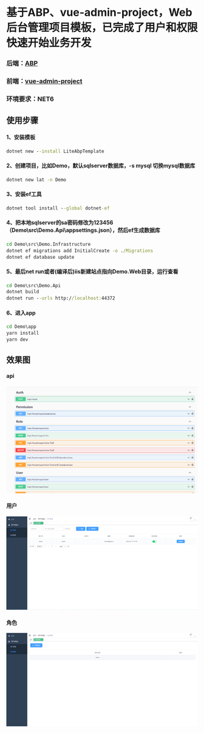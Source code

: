 # 基于ABP、vue-admin-project，Web后台管理项目模板，已完成了用户和权限快速开始业务开发
### 后端：[ABP](https://github.com/abpframework/abp) 
### 前端：[vue-admin-project](https://github.com/PanJiaChen/vue-admin-template)

### 环境要求：NET6

## 使用步骤
#### 1、安装模板
``` cmd
dotnet new --install LiteAbpTemplate
```

#### 2、创建项目，比如Demo，默认sqlserver数据库，-s mysql 切换mysql数据库
``` cmd
dotnet new lat -n Demo            
```

#### 3、安装ef工具
``` cmd
dotnet tool install --global dotnet-ef        
```

#### 4、把本地sqlserver的sa密码修改为123456（Demo\src\Demo.Api\appsettings.json），然后ef生成数据库
``` cmd
cd Demo\src\Demo.Infrastructure 
dotnet ef migrations add InitialCreate -o ./Migrations
dotnet ef database update         
```

#### 5、最后net run或者(编译后)iis新建站点指向Demo.Web目录，运行查看
``` cmd
cd Demo\src\Demo.Api
dotnet build
dotnet run --urls http://localhost:44372        
```

#### 6、进入app
``` cmd  
cd Demo\app
yarn install
yarn dev
```

## 效果图
#### api
!["接口"](/imgs/api.png "接口")

#### 用户
!["用户"](/imgs/user.png "用户")

#### 角色
!["角色"](/imgs/role.png "角色")
